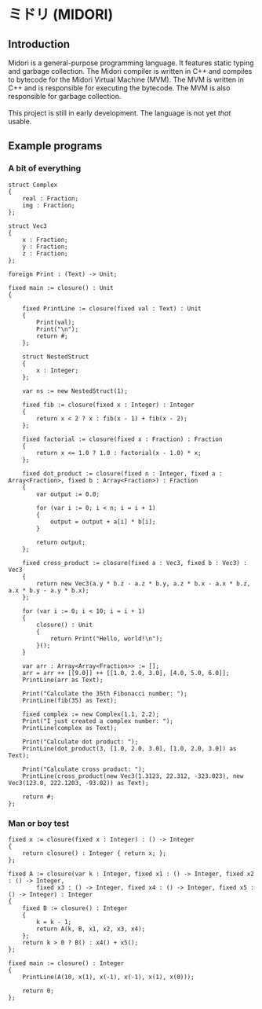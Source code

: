 # ミドリ (MIDORI)

## Introduction

Midori is a general-purpose programming language. It features static typing and garbage collection. The Midori compiler is written in C++ and compiles to bytecode for the Midori Virtual Machine (MVM). 
The MVM is written in C++ and is responsible for executing the bytecode. The MVM is also responsible for garbage collection.
<br><br>
This project is still in early development. The language is not yet *that* usable.

## Example programs
### A bit of everything
```
struct Complex
{
	real : Fraction;
	img : Fraction;
};

struct Vec3
{
	x : Fraction;
	y : Fraction;
	z : Fraction;
};

foreign Print : (Text) -> Unit;

fixed main := closure() : Unit
{

	fixed PrintLine := closure(fixed val : Text) : Unit
	{
		Print(val);
		Print("\n");
		return #;
	};

	struct NestedStruct
	{
		x : Integer;
	};

	var ns := new NestedStruct(1);

	fixed fib := closure(fixed x : Integer) : Integer
	{
		return x < 2 ? x : fib(x - 1) + fib(x - 2);
	};

	fixed factorial := closure(fixed x : Fraction) : Fraction
	{
		return x <= 1.0 ? 1.0 : factorial(x - 1.0) * x;
	};

	fixed dot_product := closure(fixed n : Integer, fixed a : Array<Fraction>, fixed b : Array<Fraction>) : Fraction
	{
		var output := 0.0;

		for (var i := 0; i < n; i = i + 1)
		{
			output = output + a[i] * b[i];
		}

		return output;
	};

	fixed cross_product := closure(fixed a : Vec3, fixed b : Vec3) : Vec3
	{
		return new Vec3(a.y * b.z - a.z * b.y, a.z * b.x - a.x * b.z, a.x * b.y - a.y * b.x);
	};

	for (var i := 0; i < 10; i = i + 1)
	{
		closure() : Unit
		{
			return Print("Hello, world!\n");
		}();
	}

	var arr : Array<Array<Fraction>> := [];
	arr = arr ++ [[9.0]] ++ [[1.0, 2.0, 3.0], [4.0, 5.0, 6.0]];
	PrintLine(arr as Text);

	Print("Calculate the 35th Fibonacci number: ");
	PrintLine(fib(35) as Text);

	fixed complex := new Complex(1.1, 2.2);
	Print("I just created a complex number: ");
	PrintLine(complex as Text);

	Print("Calculate dot product: ");
	PrintLine(dot_product(3, [1.0, 2.0, 3.0], [1.0, 2.0, 3.0]) as Text);

	Print("Calculate cross product: ");
	PrintLine(cross_product(new Vec3(1.3123, 22.312, -323.023), new Vec3(123.0, 222.1203, -93.02)) as Text);

	return #;
};
```
### Man or boy test
```
fixed x := closure(fixed x : Integer) : () -> Integer
{
    return closure() : Integer { return x; };
};

fixed A := closure(var k : Integer, fixed x1 : () -> Integer, fixed x2 : () -> Integer, 
        fixed x3 : () -> Integer, fixed x4 : () -> Integer, fixed x5 : () -> Integer) : Integer
{
    fixed B := closure() : Integer
    {
        k = k - 1;
        return A(k, B, x1, x2, x3, x4); 
    };
    return k > 0 ? B() : x4() + x5();
};

fixed main := closure() : Integer
{
    PrintLine(A(10, x(1), x(-1), x(-1), x(1), x(0)));   

    return 0;
};
```
